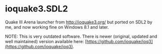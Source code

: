 ioquake3.SDL2
=============
Quake III Arena launcher from http://ioquake3.org/ but ported on SDL2 by me, and now working fine on Windows 8.1 and later.

NOTE: This is very outdated software. There is newer (original, updated and well maintained) version available here: [https://github.com/ioquake/ioq3](https://github.com/ioquake/ioq3).
